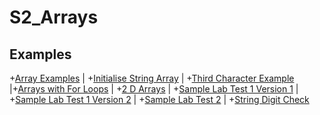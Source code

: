 # S2_Arrays

## Examples
+[Array Examples](ArrayExamples.java) |  +[Initialise String Array](InitialiseStringArray.java) | +[Third Character Example](ThirdCharExample.java) |+[Arrays with For Loops](ArraysForLoops.java) | +[2 D Arrays](TwoDArrays.java) |  +[Sample Lab Test 1 Version 1](SampleSolutionV1.java) |  +[Sample Lab Test 1 Version 2](SampleSolutionV2.java) | +[Sample Lab Test 2](SampleLab2V1.java) |  +[String Digit Check](StringDigitCheck.java)




